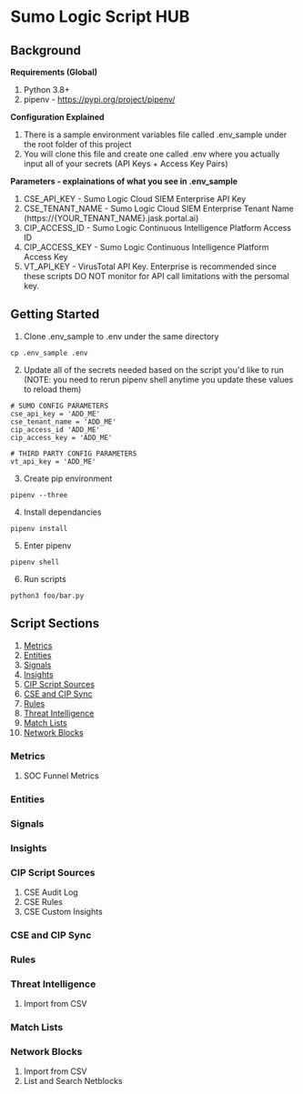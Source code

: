# Sumo Logic Script HUB

## Background
**Requirements (Global)**
1. Python 3.8+
2. pipenv - https://pypi.org/project/pipenv/

**Configuration Explained**
1. There is a sample environment variables file called .env_sample under the root folder of this project
2. You will clone this file and create one called .env where you actually input all of your secrets (API Keys + Access Key Pairs)

**Parameters - explainations of what you see in .env_sample**
1. CSE_API_KEY - Sumo Logic Cloud SIEM Enterprise API Key
2. CSE_TENANT_NAME - Sumo Logic Cloud SIEM Enterprise Tenant Name (https://{YOUR_TENANT_NAME}.jask.portal.ai)
3. CIP_ACCESS_ID - Sumo Logic Continuous Intelligence Platform Access ID
4. CIP_ACCESS_KEY - Sumo Logic Continuous Intelligence Platform Access Key
5. VT_API_KEY - VirusTotal API Key. Enterprise is recommended since these scripts DO NOT monitor for API call limitations with the persomal key. 

## Getting Started
1. Clone .env_sample to .env under the same directory
```
cp .env_sample .env
```
2. Update all of the secrets needed based on the script you'd like to run (NOTE: you need to rerun pipenv shell anytime you update these values to reload them)
```
# SUMO CONFIG PARAMETERS 
cse_api_key = 'ADD_ME'
cse_tenant_name = 'ADD_ME'
cip_access_id 'ADD_ME'
cip_access_key = 'ADD_ME'

# THIRD PARTY CONFIG PARAMETERS
vt_api_key = 'ADD_ME'
```
3. Create pip environment
```
pipenv --three
```
4. Install dependancies
```
pipenv install
```
5. Enter pipenv
```
pipenv shell
```
6. Run scripts
```
python3 foo/bar.py
```

## Script Sections
1. [Metrics](#metrics)
2. [Entities](#entities)
3. [Signals](#signals)
4. [Insights](#insights)
5. [CIP Script Sources](#cip-script-sources)
6. [CSE and CIP Sync](#cse-and-and-cip-sync)
7. [Rules](#rules)
8. [Threat Intelligence](#hreat-intelligence)
9. [Match Lists](#match-lists)
10. [Network Blocks](#network-blocks)

### Metrics
1. SOC Funnel Metrics

### Entities

### Signals

### Insights

### CIP Script Sources
1. CSE Audit Log
2. CSE Rules
3. CSE Custom Insights

### CSE and CIP Sync

### Rules

### Threat Intelligence
1. Import from CSV

### Match Lists

### Network Blocks
1. Import from CSV
2. List and Search Netblocks
